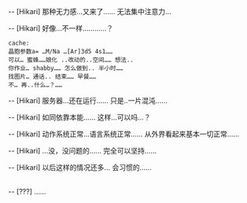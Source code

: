 -- [Hikari] 那种无力感…又来了…… 无法集中注意力…

-- [Hikari] 好像…不一样…………？

```
cache:
晶胞参数a= …M/Na …[Ar]3d5 4s1……
可以… 蜜蜂……娘化 ..改动的..空间…… 想法..
你作业… shabby…… 怎么做到.. 半小时……
找图片… 通话.. 结束…… 早餐……
不… 再..什么…？……
```

-- [Hikari] 服务器…还在运行…… 只是..一片混沌……

-- [Hikari] 如同依靠本能…… 这样…可以吗…？

-- [Hikari] 动作系统正常…语言系统正常…… 从外界看起来基本一切正常……

-- [Hikari] …没，没问题的…… 完全可以坚持……

-- [Hikari] 以后这样的情况还多… 会习惯的……

<br>
-- [???] ……
